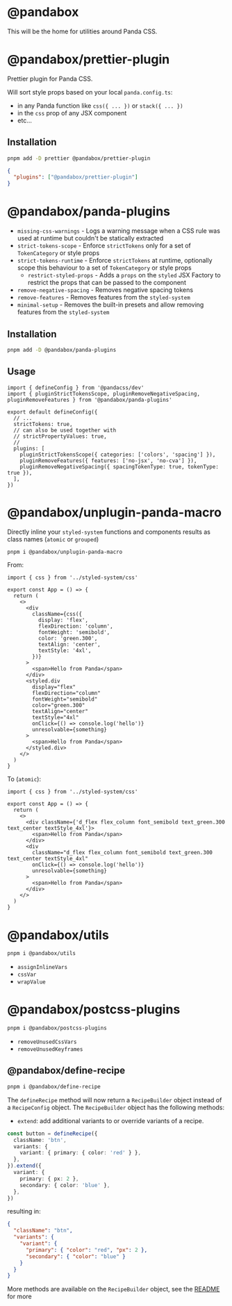 # @pandabox

This will be the home for utilities around Panda CSS.

# @pandabox/prettier-plugin

Prettier plugin for Panda CSS.

Will sort style props based on your local `panda.config.ts`:

- in any Panda function like `css({ ... })` or `stack({ ... })`
- in the `css` prop of any JSX component
- etc...

## Installation

```bash
pnpm add -D prettier @pandabox/prettier-plugin
```

```json
{
  "plugins": ["@pandabox/prettier-plugin"]
}
```

# @pandabox/panda-plugins

- `missing-css-warnings` - Logs a warning message when a CSS rule was used at runtime but couldn't be statically
  extracted
- `strict-tokens-scope` - Enforce `strictTokens` only for a set of `TokenCategory` or style props
- `strict-tokens-runtime` - Enforce `strictTokens` at runtime, optionally scope this behaviour to a set of
  `TokenCategory` or style props
  - `restrict-styled-props` - Adds a `props` on the `styled` JSX Factory to restrict the props that can be passed to the
    component
- `remove-negative-spacing` - Removes negative spacing tokens
- `remove-features` - Removes features from the `styled-system`
- `minimal-setup` - Removes the built-in presets and allow removing features from the `styled-system`

## Installation

```bash
pnpm add -D @pandabox/panda-plugins
```

## Usage

```tsx
import { defineConfig } from '@pandacss/dev'
import { pluginStrictTokensScope, pluginRemoveNegativeSpacing, pluginRemoveFeatures } from '@pandabox/panda-plugins'

export default defineConfig({
  // ...
  strictTokens: true,
  // can also be used together with
  // strictPropertyValues: true,
  //
  plugins: [
    pluginStrictTokensScope({ categories: ['colors', 'spacing'] }),
    pluginRemoveFeatures({ features: ['no-jsx', 'no-cva'] }),
    pluginRemoveNegativeSpacing({ spacingTokenType: true, tokenType: true }),
  ],
})
```

# @pandabox/unplugin-panda-macro

Directly inline your `styled-system` functions and components results as class names (`atomic` or `grouped`)

```bash
pnpm i @pandabox/unplugin-panda-macro
```

From:

```tsx
import { css } from '../styled-system/css'

export const App = () => {
  return (
    <>
      <div
        className={css({
          display: 'flex',
          flexDirection: 'column',
          fontWeight: 'semibold',
          color: 'green.300',
          textAlign: 'center',
          textStyle: '4xl',
        })}
      >
        <span>Hello from Panda</span>
      </div>
      <styled.div
        display="flex"
        flexDirection="column"
        fontWeight="semibold"
        color="green.300"
        textAlign="center"
        textStyle="4xl"
        onClick={() => console.log('hello')}
        unresolvable={something}
      >
        <span>Hello from Panda</span>
      </styled.div>
    </>
  )
}
```

To (`atomic`):

```tsx
import { css } from '../styled-system/css'

export const App = () => {
  return (
    <>
      <div className={'d_flex flex_column font_semibold text_green.300 text_center textStyle_4xl'}>
        <span>Hello from Panda</span>
      </div>
      <div
        className="d_flex flex_column font_semibold text_green.300 text_center textStyle_4xl"
        onClick={() => console.log('hello')}
        unresolvable={something}
      >
        <span>Hello from Panda</span>
      </div>
    </>
  )
}
```

# @pandabox/utils

```bash
pnpm i @pandabox/utils
```

- `assignInlineVars`
- `cssVar`
- `wrapValue`

# @pandabox/postcss-plugins

```bash
pnpm i @pandabox/postcss-plugins
```

- `removeUnusedCssVars`
- `removeUnusedKeyframes`

## @pandabox/define-recipe

```bash
pnpm i @pandabox/define-recipe
```

The `defineRecipe` method will now return a `RecipeBuilder` object instead of a `RecipeConfig` object. The
`RecipeBuilder` object has the following methods:

- `extend`: add additional variants to or override variants of a recipe.

```ts
const button = defineRecipe({
  className: 'btn',
  variants: {
    variant: { primary: { color: 'red' } },
  },
}).extend({
  variant: {
    primary: { px: 2 },
    secondary: { color: 'blue' },
  },
})
```

resulting in:

```json
{
  "className": "btn",
  "variants": {
    "variant": {
      "primary": { "color": "red", "px": 2 },
      "secondary": { "color": "blue" }
    }
  }
}
```

More methods are available on the `RecipeBuilder` object, see the [README](./packages/define-recipe/README.md) for more
